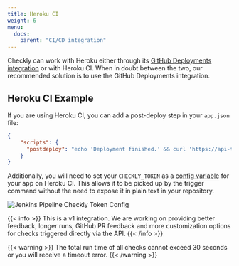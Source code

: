 ```yaml
---
title: Heroku CI
weight: 6
menu:
  docs:
    parent: "CI/CD integration"
---
```


Checkly can work with Heroku either through its [GitHub Deployments integration](/docs/cicd/github/) or with Heroku CI. When in doubt between the two, our recommended solution is to use the GitHub Deployments integration.

## Heroku CI Example
If you are using Heroku CI, you can add a post-deploy step in your `app.json` file:
```json
{
    "scripts": {
      "postdeploy": "echo 'Deployment finished.' && curl 'https://api-test.checklyhq.com/check-groups/4/trigger/$CHECKLY_TOKEN' > $PWD/checkly.json' && if [ $(grep -c '\"hasFailures\":true' $PWD/checkly.json) -ne 0 ]; then exit 1; fi"
    }
}
```

Additionally, you will need to set your `CHECKLY_TOKEN` as a [config variable](https://devcenter.heroku.com/articles/config-vars) for your app on Heroku CI. This allows it to be picked up by the trigger command without the need to expose it in plain text in your repository.

![Jenkins Pipeline Checkly Token Config](/docs/images/cicd/herokuci-param.png)

{{< info >}}
This is a v1 integration. We are working on providing better feedback, longer runs, GitHub PR feedback and more customization options
for checks triggered directly via the API. 
{{< /info >}}
 
 {{< warning >}}
 The total run time of all checks cannot exceed 30 seconds or you will receive a timeout error. 
 {{< /warning >}}  
